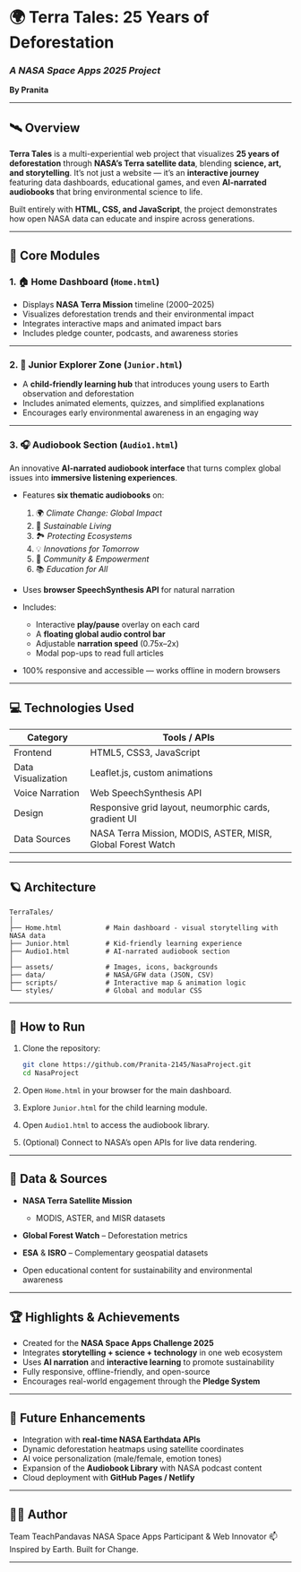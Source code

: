 
# 🌍 **Terra Tales: 25 Years of Deforestation**

### *A NASA Space Apps 2025 Project*

**By Pranita**

---

## 🛰️ Overview

**Terra Tales** is a multi-experiential web project that visualizes **25 years of deforestation** through **NASA’s Terra satellite data**, blending **science, art, and storytelling**.
It’s not just a website — it’s an **interactive journey** featuring data dashboards, educational games, and even **AI-narrated audiobooks** that bring environmental science to life.

Built entirely with **HTML, CSS, and JavaScript**, the project demonstrates how open NASA data can educate and inspire across generations.

---

## 🌟 Core Modules

### 1. 🏠 Home Dashboard (`Home.html`)

* Displays **NASA Terra Mission** timeline (2000–2025)
* Visualizes deforestation trends and their environmental impact
* Integrates interactive maps and animated impact bars
* Includes pledge counter, podcasts, and awareness stories

---

### 2. 👧 Junior Explorer Zone (`Junior.html`)

* A **child-friendly learning hub** that introduces young users to Earth observation and deforestation
* Includes animated elements, quizzes, and simplified explanations
* Encourages early environmental awareness in an engaging way

---

### 3. 🎧 Audiobook Section (`Audio1.html`)

An innovative **AI-narrated audiobook interface** that turns complex global issues into **immersive listening experiences**.

* Features **six thematic audiobooks** on:

  1. 🌍 *Climate Change: Global Impact*
  2. 🌱 *Sustainable Living*
  3. 🏞 *Protecting Ecosystems*
  4. 💡 *Innovations for Tomorrow*
  5. 🤝 *Community & Empowerment*
  6. 📚 *Education for All*
* Uses **browser SpeechSynthesis API** for natural narration
* Includes:

  * Interactive **play/pause** overlay on each card
  * A **floating global audio control bar**
  * Adjustable **narration speed** (0.75x–2x)
  * Modal pop-ups to read full articles
* 100% responsive and accessible — works offline in modern browsers

---

## 💻 Technologies Used

| Category           | Tools / APIs                                                |
| ------------------ | ----------------------------------------------------------- |
| Frontend           | HTML5, CSS3, JavaScript                                     |
| Data Visualization | Leaflet.js, custom animations                               |
| Voice Narration    | Web SpeechSynthesis API                                     |
| Design             | Responsive grid layout, neumorphic cards, gradient UI       |
| Data Sources       | NASA Terra Mission, MODIS, ASTER, MISR, Global Forest Watch |

---

## 🪐 Architecture

```
TerraTales/
│
├── Home.html           # Main dashboard - visual storytelling with NASA data
├── Junior.html         # Kid-friendly learning experience
├── Audio1.html         # AI-narrated audiobook section
│
├── assets/             # Images, icons, backgrounds
├── data/               # NASA/GFW data (JSON, CSV)
├── scripts/            # Interactive map & animation logic
└── styles/             # Global and modular CSS
```

---

## 🚀 How to Run

1. Clone the repository:

   ```bash
   git clone https://github.com/Pranita-2145/NasaProject.git
   cd NasaProject
   ```
2. Open `Home.html` in your browser for the main dashboard.
3. Explore `Junior.html` for the child learning module.
4. Open `Audio1.html` to access the audiobook library.
5. (Optional) Connect to NASA’s open APIs for live data rendering.

---

## 🌳 Data & Sources

* **NASA Terra Satellite Mission**

  * MODIS, ASTER, and MISR datasets
* **Global Forest Watch** – Deforestation metrics
* **ESA** & **ISRO** – Complementary geospatial datasets
* Open educational content for sustainability and environmental awareness

---

## 🏆 Highlights & Achievements

* Created for the **NASA Space Apps Challenge 2025**
* Integrates **storytelling + science + technology** in one web ecosystem
* Uses **AI narration** and **interactive learning** to promote sustainability
* Fully responsive, offline-friendly, and open-source
* Encourages real-world engagement through the **Pledge System**

---

## 🧩 Future Enhancements

* Integration with **real-time NASA Earthdata APIs**
* Dynamic deforestation heatmaps using satellite coordinates
* AI voice personalization (male/female, emotion tones)
* Expansion of the **Audiobook Library** with NASA podcast content
* Cloud deployment with **GitHub Pages / Netlify**

---

## 👩‍🚀 Author
Team TeachPandavas
NASA Space Apps Participant & Web Innovator
📫 Inspired by Earth. Built for Change.

---

